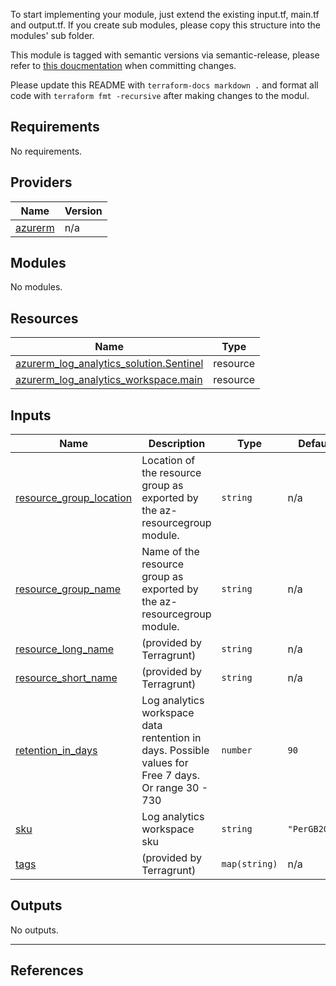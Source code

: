 To start implementing your module, just extend the existing input.tf, main.tf and output.tf. If you create sub modules, please copy this structure into the modules' sub folder.

This module is tagged with semantic versions via semantic-release, please refer to [this doucmentation](https://azure-docs-dev.dev.interhyp-cloud.de/modules/semantic-versioning/) when committing changes.

Please update this README with 
``terraform-docs markdown .``
and format all code with 
``terraform fmt -recursive``
after making changes to the modul.

## Requirements

No requirements.

## Providers

| Name | Version |
|------|---------|
| <a name="provider_azurerm"></a> [azurerm](#provider\_azurerm) | n/a |

## Modules

No modules.

## Resources

| Name | Type |
|------|------|
| [azurerm_log_analytics_solution.Sentinel](https://registry.terraform.io/providers/hashicorp/azurerm/latest/docs/resources/log_analytics_solution) | resource |
| [azurerm_log_analytics_workspace.main](https://registry.terraform.io/providers/hashicorp/azurerm/latest/docs/resources/log_analytics_workspace) | resource |

## Inputs

| Name | Description | Type | Default | Required |
|------|-------------|------|---------|:--------:|
| <a name="input_resource_group_location"></a> [resource\_group\_location](#input\_resource\_group\_location) | Location of the resource group as exported by the az-resourcegroup module. | `string` | n/a | yes |
| <a name="input_resource_group_name"></a> [resource\_group\_name](#input\_resource\_group\_name) | Name of the resource group as exported by the az-resourcegroup module. | `string` | n/a | yes |
| <a name="input_resource_long_name"></a> [resource\_long\_name](#input\_resource\_long\_name) | (provided by Terragrunt) | `string` | n/a | yes |
| <a name="input_resource_short_name"></a> [resource\_short\_name](#input\_resource\_short\_name) | (provided by Terragrunt) | `string` | n/a | yes |
| <a name="input_retention_in_days"></a> [retention\_in\_days](#input\_retention\_in\_days) | Log analytics workspace data rentention in days. Possible values for Free 7 days. Or range 30 - 730 | `number` | `90` | no |
| <a name="input_sku"></a> [sku](#input\_sku) | Log analytics workspace sku | `string` | `"PerGB2018"` | no |
| <a name="input_tags"></a> [tags](#input\_tags) | (provided by Terragrunt) | `map(string)` | n/a | yes |

## Outputs

No outputs.

***
## References

